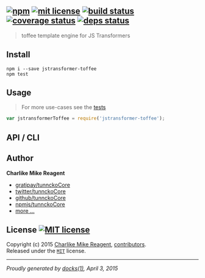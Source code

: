 ## [![npm][npmjs-img]][npmjs-url] [![mit license][license-img]][license-url] [![build status][travis-img]][travis-url] [![coverage status][coveralls-img]][coveralls-url] [![deps status][daviddm-img]][daviddm-url]

> toffee template engine for JS Transformers

## Install
```
npm i --save jstransformer-toffee
npm test
```


## Usage
> For more use-cases see the [tests](./test.js)

```js
var jstransformerToffee = require('jstransformer-toffee');
```


## API / CLI


## Author
**Charlike Mike Reagent**
+ [gratipay/tunnckoCore][author-gratipay]
+ [twitter/tunnckoCore][author-twitter]
+ [github/tunnckoCore][author-github]
+ [npmjs/tunnckoCore][author-npmjs]
+ [more ...][contrib-more]


## License [![MIT license][license-img]][license-url]
Copyright (c) 2015 [Charlike Mike Reagent][contrib-more], [contributors][contrib-graf].  
Released under the [`MIT`][license-url] license.


[npmjs-url]: http://npm.im/jstransformer-toffee
[npmjs-img]: https://img.shields.io/npm/v/jstransformer-toffee.svg?style=flat&label=jstransformer-toffee

[coveralls-url]: https://coveralls.io/r/tunnckoCore/jstransformer-toffee?branch=master
[coveralls-img]: https://img.shields.io/coveralls/tunnckoCore/jstransformer-toffee.svg?style=flat

[license-url]: https://github.com/tunnckoCore/jstransformer-toffee/blob/master/license.md
[license-img]: https://img.shields.io/badge/license-MIT-blue.svg?style=flat

[travis-url]: https://travis-ci.org/tunnckoCore/jstransformer-toffee
[travis-img]: https://img.shields.io/travis/tunnckoCore/jstransformer-toffee.svg?style=flat

[daviddm-url]: https://david-dm.org/tunnckoCore/jstransformer-toffee
[daviddm-img]: https://img.shields.io/david/tunnckoCore/jstransformer-toffee.svg?style=flat

[author-gratipay]: https://gratipay.com/tunnckoCore
[author-twitter]: https://twitter.com/tunnckoCore
[author-github]: https://github.com/tunnckoCore
[author-npmjs]: https://npmjs.org/~tunnckocore

[contrib-more]: http://j.mp/1stW47C
[contrib-graf]: https://github.com/tunnckoCore/jstransformer-toffee/graphs/contributors

***

_Proudly generated by [docks(1)](https://github.com/tunnckoCore), April 3, 2015_